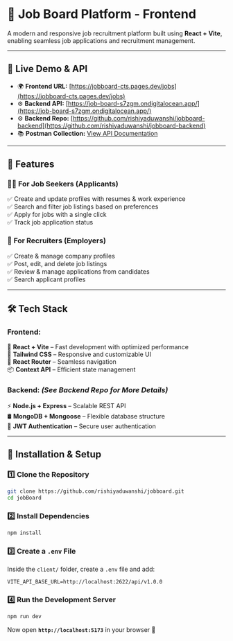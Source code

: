 # 🚀 Job Board Platform - Frontend  

A modern and responsive job recruitment platform built using **React + Vite**, enabling seamless job applications and recruitment management.  

---

## 📌 **Live Demo & API**  
- 🌍 **Frontend URL:** [https://jobboard-cts.pages.dev/jobs](https://jobboard-cts.pages.dev/jobs)  
- ⚙️ **Backend API:** [https://job-board-s7zgm.ondigitalocean.app/](https://job-board-s7zgm.ondigitalocean.app/)  
- ⚙️ **Backend Repo:** [https://github.com/rishiyaduwanshi/jobboard-backend](https://github.com/rishiyaduwanshi/jobboard-backend)  
- 📚 **Postman Collection:** [View API Documentation](https://documenter.getpostman.com/view/33766937/2sAYkHncvT)  

---

## 🎯 **Features**  

### 👨‍💼 **For Job Seekers (Applicants)**  
✅ Create and update profiles with resumes & work experience  
✅ Search and filter job listings based on preferences  
✅ Apply for jobs with a single click  
✅ Track job application status  

### 🏢 **For Recruiters (Employers)**  
✅ Create & manage company profiles  
✅ Post, edit, and delete job listings  
✅ Review & manage applications from candidates  
✅ Search applicant profiles  

---

## 🛠 **Tech Stack**  

### **Frontend:**  
🚀 **React + Vite** – Fast development with optimized performance  
🎨 **Tailwind CSS** – Responsive and customizable UI  
🔄 **React Router** – Seamless navigation  
📦 **Context API** – Efficient state management  

### **Backend:** *(See Backend Repo for More Details)*  
⚡ **Node.js + Express** – Scalable REST API  
🛢 **MongoDB + Mongoose** – Flexible database structure  
🔐 **JWT Authentication** – Secure user authentication  

---

## 🔧 **Installation & Setup**  

### **1️⃣ Clone the Repository**  
```bash
git clone https://github.com/rishiyaduwanshi/jobboard.git
cd jobBoard
```

### **2️⃣ Install Dependencies**  
```bash
npm install
```

### **3️⃣ Create a `.env` File**  
Inside the `client/` folder, create a `.env` file and add:  
```
VITE_API_BASE_URL=http://localhost:2622/api/v1.0.0
```

### **4️⃣ Run the Development Server**  
```bash
npm run dev
```
Now open **`http://localhost:5173`** in your browser 🚀  

